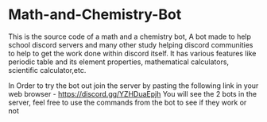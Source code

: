 # Math-and-Chemistry-Bot
This is the source code of a math and a chemistry bot, A bot made to help school discord servers and many other study helping discord communities to help to get the work done within discord itself. It has various features like periodic table and its element properties, mathematical calculators, scientific calculator,etc.

In Order to try the bot out join the server by pasting the following link in your web browser - https://discord.gg/YZHDuaEpjh
You will see the 2 bots in the server, feel free to use the commands from the bot to see if they work or not

